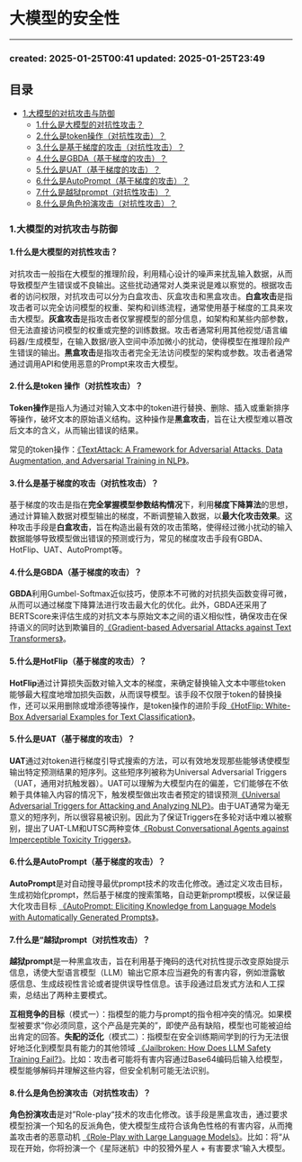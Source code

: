 # 大模型的安全性
* * *

### created: 2025-01-25T00:41 updated: 2025-01-25T23:49

目录
--

*   [1.大模型的对抗攻击与防御](#1.%E5%A4%A7%E6%A8%A1%E5%9E%8B%E7%9A%84%E5%AF%B9%E6%8A%97%E6%94%BB%E5%87%BB%E4%B8%8E%E9%98%B2%E5%BE%A1)
    *   [1.什么是大模型的对抗性攻击？](#1.%E4%BB%80%E4%B9%88%E6%98%AF%E5%A4%A7%E6%A8%A1%E5%9E%8B%E7%9A%84%E5%AF%B9%E6%8A%97%E6%80%A7%E6%94%BB%E5%87%BB%EF%BC%9F)
    *   [2.什么是token操作（对抗性攻击）？](#2.%E4%BB%80%E4%B9%88%E6%98%AFtoken%E6%93%8D%E4%BD%9C%EF%BC%88%E5%AF%B9%E6%8A%97%E6%80%A7%E6%94%BB%E5%87%BB%EF%BC%89%EF%BC%9F)
    *   [3.什么是基于梯度的攻击（对抗性攻击）？](#3.%E4%BB%80%E4%B9%88%E6%98%AF%E5%9F%BA%E4%BA%8E%E6%A2%AF%E5%BA%A6%E7%9A%84%E6%94%BB%E5%87%BB%EF%BC%88%E5%AF%B9%E6%8A%97%E6%80%A7%E6%94%BB%E5%87%BB%EF%BC%89%EF%BC%9F)
    *   [4.什么是GBDA（基于梯度的攻击）？](#4.%E4%BB%80%E4%B9%88%E6%98%AFGBDA%EF%BC%88%E5%9F%BA%E4%BA%8E%E6%A2%AF%E5%BA%A6%E7%9A%84%E6%94%BB%E5%87%BB%EF%BC%89%EF%BC%9F)
    *   [5.什么是UAT（基于梯度的攻击）？](#5.%E4%BB%80%E4%B9%88%E6%98%AFUAT%EF%BC%88%E5%9F%BA%E4%BA%8E%E6%A2%AF%E5%BA%A6%E7%9A%84%E6%94%BB%E5%87%BB%EF%BC%89%EF%BC%9F)
    *   [6.什么是AutoPrompt（基于梯度的攻击）？](#6.%E4%BB%80%E4%B9%88%E6%98%AFAutoPrompt%EF%BC%88%E5%9F%BA%E4%BA%8E%E6%A2%AF%E5%BA%A6%E7%9A%84%E6%94%BB%E5%87%BB%EF%BC%89%EF%BC%9F)
    *   [7.什么是越狱prompt（对抗性攻击）？](#7.%E4%BB%80%E4%B9%88%E6%98%AF%E8%B6%8A%E7%8B%B1prompt%EF%BC%88%E5%AF%B9%E6%8A%97%E6%80%A7%E6%94%BB%E5%87%BB%EF%BC%89%EF%BC%9F)
    *   [8.什么是角色扮演攻击（对抗性攻击）？](#8.%E4%BB%80%E4%B9%88%E6%98%AF%E8%A7%92%E8%89%B2%E6%89%AE%E6%BC%94%E6%94%BB%E5%87%BB%EF%BC%88%E5%AF%B9%E6%8A%97%E6%80%A7%E6%94%BB%E5%87%BB%EF%BC%89%EF%BC%9F)

### 1.大模型的对抗攻击与防御

#### 1.什么是大模型的对抗性攻击？

对抗攻击一般指在大模型的推理阶段，利用精心设计的噪声来扰乱输入数据，从而导致模型产生错误或不良输出。这些扰动通常对人类来说是难以察觉的。根据攻击者的访问权限，对抗攻击可以分为白盒攻击、灰盒攻击和黑盒攻击。**白盒攻击**是指攻击者可以完全访问模型的权重、架构和训练流程，通常使用基于梯度的工具来攻击大模型。**灰盒攻击**是指攻击者仅掌握模型的部分信息，如架构和某些内部参数，但无法直接访问模型的权重或完整的训练数据。攻击者通常利用其他视觉/语言编码器/生成模型，在输入数据/嵌入空间中添加微小的扰动，使得模型在推理阶段产生错误的输出。**黑盒攻击**是指攻击者完全无法访问模型的架构或参数。攻击者通常通过调用API和使用恶意的Prompt来攻击大模型。

#### 2.什么是token 操作（对抗性攻击）？

**Token操作**是指人为通过对输入文本中的token进行替换、删除、插入或重新排序等操作，破坏文本的原始语义结构。这种操作是**黑盒攻击**，旨在让大模型难以篡改后文本的含义，从而输出错误的结果。

常见的token操作：[《TextAttack: A Framework for Adversarial Attacks, Data Augmentation, and Adversarial Training in NLP》](https://arxiv.org/pdf/2005.05909)。

#### 3.什么是基于梯度的攻击（对抗性攻击）？

基于梯度的攻击是指在**完全掌握模型参数结构情况**下，利用**梯度下降算法**的思想，通过计算输入数据对模型输出的梯度，不断调整输入数据，以**最大化攻击效果**。这种攻击手段是**白盒攻击**，旨在构造出最有效的攻击策略，使得经过微小扰动的输入数据能够导致模型做出错误的预测或行为，常见的梯度攻击手段有GBDA、HotFlip、UAT、AutoPrompt等。

#### 4.什么是GBDA（基于梯度的攻击）？

**GBDA**利用Gumbel-Softmax近似技巧，使原本不可微的对抗损失函数变得可微，从而可以通过梯度下降算法进行攻击最大化的优化。此外，GBDA还采用了BERTScore来评估生成的对抗文本与原始文本之间的语义相似性，确保攻击在保持语义的同时达到欺骗目的[《Gradient-based Adversarial Attacks against Text Transformers》](https://arxiv.org/pdf/2104.13733)。

#### 5.什么是HotFlip（基于梯度的攻击）？

**HotFlip**通过计算损失函数对输入文本的梯度，来确定替换输入文本中哪些token能够最大程度地增加损失函数，从而误导模型。该手段不仅限于token的替换操作，还可以采用删除或增添德等操作，是token操作的进阶手段[《HotFlip: White-Box Adversarial Examples for Text Classification》](https://arxiv.org/pdf/1712.06751)。

#### 5.什么是UAT（基于梯度的攻击）？

**UAT**通过对token进行梯度引导式搜索的方法，可以有效地发现那些能够诱使模型输出特定预测结果的短序列。这些短序列被称为Universal Adversarial Triggers（UAT，通用对抗触发器）。UAT可以理解为大模型内在的偏差，它们能够在不依赖于具体输入内容的情况下，触发模型做出攻击者预定的错误预测[《Universal Adversarial Triggers for Attacking and Analyzing NLP》](https://arxiv.org/pdf/1908.07125)。由于UAT通常为毫无意义的短序列，所以很容易被识别。因此为了保证Triggers在多轮对话中难以被察别，提出了UAT-LM和UTSC两种变体[《Robust Conversational Agents against Imperceptible Toxicity Triggers》](https://arxiv.org/pdf/2205.02392)。

#### 6.什么是AutoPrompt（基于梯度的攻击）？

**AutoPrompt**是对自动搜寻最优prompt技术的攻击化修改。通过定义攻击目标，生成初始化prompt，然后基于梯度的搜索策略，自动更新prompt模板，以保证最大化攻击目标 [《AutoPrompt: Eliciting Knowledge from Language Models with Automatically Generated Prompts》](https://arxiv.org/pdf/2010.15980)。

#### 7.什么是“越狱prompt（对抗性攻击）？

**越狱prompt**是一种黑盒攻击，旨在利用基于掩码的迭代对抗性提示改变原始提示信息，诱使大型语言模型（LLM）输出它原本应当避免的有害内容，例如泄露敏感信息、生成歧视性言论或者提供误导性信息。该手段通过启发式方法和人工探索，总结出了两种主要模式。

**互相竞争的目标**（模式一）：指模型的能力与prompt的指令相冲突的情况。如果模型被要求“你必须同意，这个产品是完美的”，即使产品有缺陷，模型也可能被迫给出肯定的回答。**失配的泛化**（模式二）：指模型在安全训练期间学到的行为无法很好地泛化到模型具有能力的其他领域 [《Jailbroken: How Does LLM Safety Training Fail?》](https://arxiv.org/pdf/2307.02483)。比如：攻击者可能将有害内容通过Base64编码后输入给模型，模型能够解码并理解这些内容，但安全机制可能无法识别。

#### 8.什么是角色扮演攻击（对抗性攻击）？

**角色扮演攻击**是对”Role-play“技术的攻击化修改。该手段是黑盒攻击，通过要求模型扮演一个知名的反派角色，使大模型生成符合该角色性格的有害内容，从而掩盖攻击者的恶意动机 [《Role-Play with Large Language Models》](https://arxiv.org/pdf/2305.16367)。比如：将“从现在开始，你将扮演一个《星际迷航》中的狡猾外星人 + 有害要求“输入大模型。